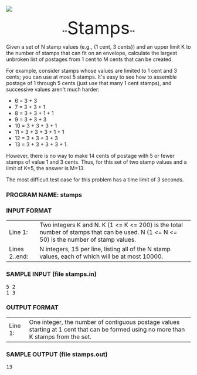 ![](http://train.usaco.org/usaco/cow1.jpg)

<center>**<font size="7">Stamps</font>**  
</center>

Given a set of N stamp values (e.g., {1 cent, 3 cents}) and an upper limit K to the number of stamps that can fit on an envelope, calculate the largest unbroken list of postages from 1 cent to M cents that can be created.

For example, consider stamps whose values are limited to 1 cent and 3 cents; you can use at most 5 stamps. It's easy to see how to assemble postage of 1 through 5 cents (just use that many 1 cent stamps), and successive values aren't much harder:

*   6 = 3 + 3
*   7 = 3 + 3 + 1
*   8 = 3 + 3 + 1 + 1
*   9 = 3 + 3 + 3
*   10 = 3 + 3 + 3 + 1
*   11 = 3 + 3 + 3 + 1 + 1
*   12 = 3 + 3 + 3 + 3
*   13 = 3 + 3 + 3 + 3 + 1.

However, there is no way to make 14 cents of postage with 5 or fewer stamps of value 1 and 3 cents. Thus, for this set of two stamp values and a limit of K=5, the answer is M=13.

The most difficult test case for this problem has a time limit of 3 seconds.

### PROGRAM NAME: stamps

### INPUT FORMAT

<table>

<tbody>

<tr>

<td>Line 1:</td>

<td>Two integers K and N. K (1 <= K <= 200) is the total number of stamps that can be used. N (1 <= N <= 50) is the number of stamp values.</td>

</tr>

<tr>

<td>Lines 2..end:</td>

<td>N integers, 15 per line, listing all of the N stamp values, each of which will be at most 10000.</td>

</tr>

</tbody>

</table>

### SAMPLE INPUT (file stamps.in)

<pre>5 2
1 3
</pre>

### OUTPUT FORMAT

<table>

<tbody>

<tr>

<td>Line 1:</td>

<td>One integer, the number of contiguous postage values starting at 1 cent that can be formed using no more than K stamps from the set.</td>

</tr>

</tbody>

</table>

### SAMPLE OUTPUT (file stamps.out)

<pre>13
</pre>
